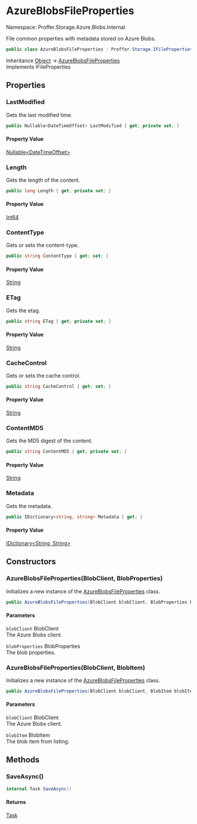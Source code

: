 # AzureBlobsFileProperties

Namespace: Proffer.Storage.Azure.Blobs.Internal

File common properties with metadata stored on Azure Blobs.

```csharp
public class AzureBlobsFileProperties : Proffer.Storage.IFileProperties
```

Inheritance [Object](https://docs.microsoft.com/en-us/dotnet/api/system.object) → [AzureBlobsFileProperties](./proffer.storage.azure.blobs.internal.azureblobsfileproperties.md)<br>
Implements IFileProperties

## Properties

### **LastModified**

Gets the last modified time.

```csharp
public Nullable<DateTimeOffset> LastModified { get; private set; }
```

#### Property Value

[Nullable&lt;DateTimeOffset&gt;](https://docs.microsoft.com/en-us/dotnet/api/system.nullable-1)<br>

### **Length**

Gets the length of the content.

```csharp
public long Length { get; private set; }
```

#### Property Value

[Int64](https://docs.microsoft.com/en-us/dotnet/api/system.int64)<br>

### **ContentType**

Gets or sets the content-type.

```csharp
public string ContentType { get; set; }
```

#### Property Value

[String](https://docs.microsoft.com/en-us/dotnet/api/system.string)<br>

### **ETag**

Gets the etag.

```csharp
public string ETag { get; private set; }
```

#### Property Value

[String](https://docs.microsoft.com/en-us/dotnet/api/system.string)<br>

### **CacheControl**

Gets or sets the cache control.

```csharp
public string CacheControl { get; set; }
```

#### Property Value

[String](https://docs.microsoft.com/en-us/dotnet/api/system.string)<br>

### **ContentMD5**

Gets the MD5 digest of the content.

```csharp
public string ContentMD5 { get; private set; }
```

#### Property Value

[String](https://docs.microsoft.com/en-us/dotnet/api/system.string)<br>

### **Metadata**

Gets the metadata.

```csharp
public IDictionary<string, string> Metadata { get; }
```

#### Property Value

[IDictionary&lt;String, String&gt;](https://docs.microsoft.com/en-us/dotnet/api/system.collections.generic.idictionary-2)<br>

## Constructors

### **AzureBlobsFileProperties(BlobClient, BlobProperties)**

Initializes a new instance of the [AzureBlobsFileProperties](./proffer.storage.azure.blobs.internal.azureblobsfileproperties.md) class.

```csharp
public AzureBlobsFileProperties(BlobClient blobClient, BlobProperties blobProperties)
```

#### Parameters

`blobClient` BlobClient<br>
The Azure Blobs client.

`blobProperties` BlobProperties<br>
The blob properties.

### **AzureBlobsFileProperties(BlobClient, BlobItem)**

Initializes a new instance of the [AzureBlobsFileProperties](./proffer.storage.azure.blobs.internal.azureblobsfileproperties.md) class.

```csharp
public AzureBlobsFileProperties(BlobClient blobClient, BlobItem blobItem)
```

#### Parameters

`blobClient` BlobClient<br>
The Azure Blobs client.

`blobItem` BlobItem<br>
The blob item from listing.

## Methods

### **SaveAsync()**



```csharp
internal Task SaveAsync()
```

#### Returns

[Task](https://docs.microsoft.com/en-us/dotnet/api/system.threading.tasks.task)<br>
